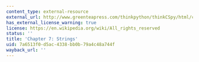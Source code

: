 ```yaml
---
content_type: external-resource
external_url: http://www.greenteapress.com/thinkpython/thinkCSpy/html/chap07.html
has_external_license_warning: true
license: https://en.wikipedia.org/wiki/All_rights_reserved
status: ''
title: 'Chapter 7: Strings'
uid: 7a6513f0-d5ac-4338-bb0b-79a4c48a744f
wayback_url: ''
---
```


